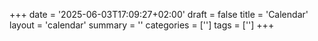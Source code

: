 +++
date = '2025-06-03T17:09:27+02:00'
draft = false
title = 'Calendar'
layout = 'calendar'
summary = ''
categories = ['']
tags = ['']
+++

